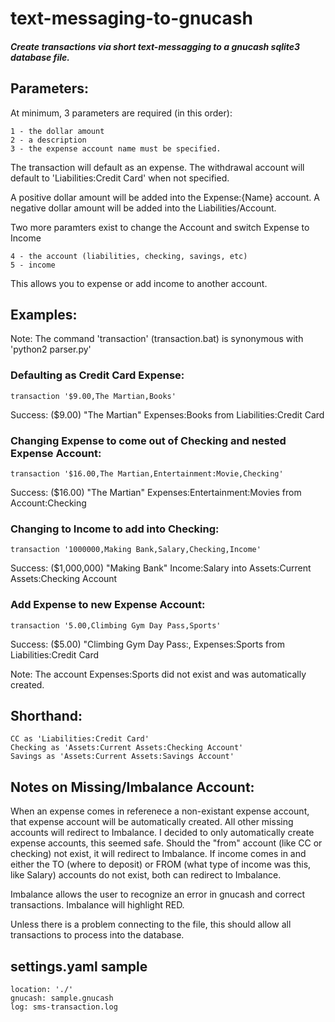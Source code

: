 # text-messaging-to-gnucash
##### Create transactions via short text-messagging to a gnucash sqlite3 database file.

## Parameters: 

At minimum, 3 parameters are required (in this order):

    1 - the dollar amount
    2 - a description
    3 - the expense account name must be specified. 
    
The transaction will default as an expense. The withdrawal account will default to 'Liabilities:Credit Card' when not specified.

A positive dollar amount will be added into the Expense:{Name} account.
A negative dollar amount will be added into the Liabilities/Account.

Two more paramters exist to change the Account and switch Expense to Income

    4 - the account (liabilities, checking, savings, etc)
    5 - income

This allows you to expense or add income to another account. 

## Examples: 

Note: The command 'transaction' (transaction.bat) is synonymous with 'python2 parser.py'

### Defaulting as Credit Card Expense:
```transaction '$9.00,The Martian,Books'```

Success:  ($9.00) "The Martian" Expenses:Books from Liabilities:Credit Card

### Changing Expense to come out of Checking and nested Expense Account:
```transaction '$16.00,The Martian,Entertainment:Movie,Checking'```

Success:  ($16.00) "The Martian" Expenses:Entertainment:Movies from Account:Checking

### Changing to Income to add into Checking:
```transaction '1000000,Making Bank,Salary,Checking,Income'```

Success:  ($1,000,000) "Making Bank" Income:Salary into Assets:Current Assets:Checking Account

### Add Expense to new Expense Account:
```transaction '5.00,Climbing Gym Day Pass,Sports'```

Success:  ($5.00) "Climbing Gym Day Pass:, Expenses:Sports from Liabilities:Credit Card

Note: The account Expenses:Sports did not exist and was automatically created.

## Shorthand:

    CC as 'Liabilities:Credit Card'
    Checking as 'Assets:Current Assets:Checking Account'
    Savings as 'Assets:Current Assets:Savings Account'

## Notes on Missing/Imbalance Account:

When an expense comes in referenece a non-existant expense account, that expense account will be automatically created.
All other missing accounts will redirect to Imbalance.
I decided to only automatically create expense accounts, this seemed safe. Should the "from" account (like CC or checking) not exist, it will redirect to Imbalance.
If income comes in and either the TO (where to deposit) or FROM (what type of income was this, like Salary) accounts do not exist, both can redirect to Imbalance.

Imbalance allows the user to recognize an error in gnucash and correct transactions. Imbalance will highlight RED.

Unless there is a problem connecting to the file, this should allow all transactions to process into the database.

## settings.yaml sample

    location: './'
    gnucash: sample.gnucash
    log: sms-transaction.log
